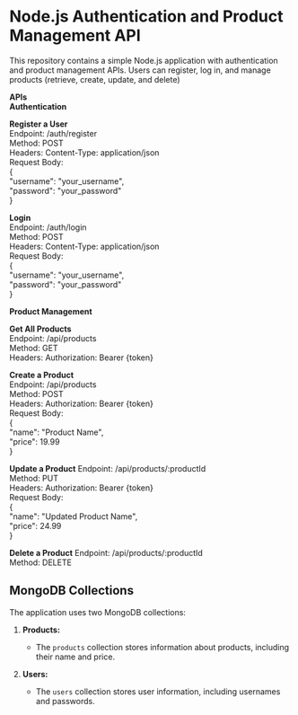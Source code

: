   # Node.js Authentication and Product Management API
  This repository contains a simple Node.js application with authentication and product management APIs. Users can register, log   in, and manage products (retrieve, create, update, and delete)  
    
  **APIs**    
  **Authentication**  
    
  **Register a User**  
  Endpoint: /auth/register  
  Method: POST  
  Headers: Content-Type: application/json  
  Request Body:  
  {  
    "username": "your_username",  
    "password": "your_password"  
  }  
    
  **Login**  
  Endpoint: /auth/login  
  Method: POST  
  Headers: Content-Type: application/json  
  Request Body:  
  {  
    "username": "your_username",  
    "password": "your_password"  
  }  
    
  **Product Management**  
    
  **Get All Products**  
  Endpoint: /api/products  
  Method: GET  
  Headers: Authorization: Bearer {token}  
    
    
  **Create a Product**  
  Endpoint: /api/products  
  Method: POST  
  Headers: Authorization: Bearer {token}  
  Request Body:  
  {  
    "name": "Product Name",  
    "price": 19.99  
  }  
    
    
  **Update a Product**
  Endpoint: /api/products/:productId  
  Method: PUT  
  Headers: Authorization: Bearer {token}  
  Request Body:  
  {  
    "name": "Updated Product Name",  
    "price": 24.99  
  }  
    
    
**Delete a Product**
  Endpoint: /api/products/:productId  
  Method: DELETE  


  ## MongoDB Collections

The application uses two MongoDB collections:

1. **Products:**
   - The `products` collection stores information about products, including their name and price.

2. **Users:**
   - The `users` collection stores user information, including usernames and passwords.

